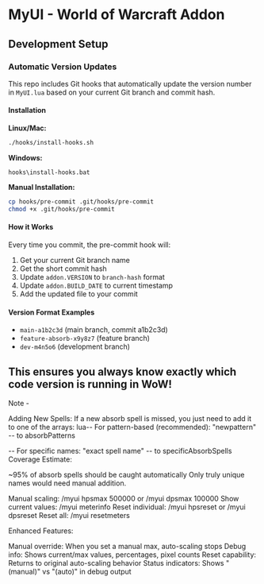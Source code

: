 # MyUI - World of Warcraft Addon

## Development Setup

### Automatic Version Updates

This repo includes Git hooks that automatically update the version number in `MyUI.lua` based on your current Git branch and commit hash.

#### Installation

**Linux/Mac:**
```bash
./hooks/install-hooks.sh
```

**Windows:**
```batch
hooks\install-hooks.bat
```

**Manual Installation:**
```bash
cp hooks/pre-commit .git/hooks/pre-commit
chmod +x .git/hooks/pre-commit
```

#### How it Works

Every time you commit, the pre-commit hook will:
1. Get your current Git branch name
2. Get the short commit hash
3. Update `addon.VERSION` to `branch-hash` format
4. Update `addon.BUILD_DATE` to current timestamp
5. Add the updated file to your commit

#### Version Format Examples
- `main-a1b2c3d` (main branch, commit a1b2c3d)
- `feature-absorb-x9y8z7` (feature branch)
- `dev-m4n5o6` (development branch)

This ensures you always know exactly which code version is running in WoW!
----
Note -

Adding New Spells:
If a new absorb spell is missed, you just need to add it to one of the arrays:
lua-- For pattern-based (recommended):
"newpattern"  -- to absorbPatterns

-- For specific names:
"exact spell name"  -- to specificAbsorbSpells
Coverage Estimate:

~95% of absorb spells should be caught automatically
Only truly unique names would need manual addition.

Manual scaling: /myui hpsmax 500000 or /myui dpsmax 100000
Show current values: /myui meterinfo
Reset individual: /myui hpsreset or /myui dpsreset
Reset all: /myui resetmeters

Enhanced Features:

Manual override: When you set a manual max, auto-scaling stops
Debug info: Shows current/max values, percentages, pixel counts
Reset capability: Returns to original auto-scaling behavior
Status indicators: Shows "(manual)" vs "(auto)" in debug output
